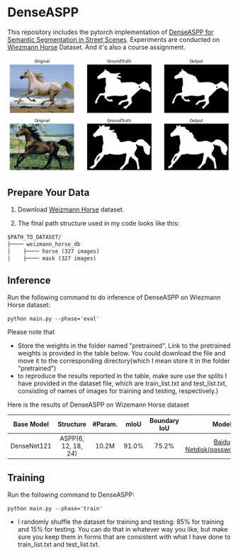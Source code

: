 # DenseASPP

This repository includes the pytorch implementation of [DenseASPP for Semantic Segmentation in Street Scenes](https://openaccess.thecvf.com/content_cvpr_2018/papers/Yang_DenseASPP_for_Semantic_CVPR_2018_paper.pdf). Experiments are conducted on [Wiezmann Horse](https://www.kaggle.com/datasets/ztaihong/weizmann-horse-database/metadata) Dataset. And it's also a course assignment.

![results1](results/results1.png)
![](results/results2.png)



## Prepare Your Data


1. Download [Weizmann Horse](https://www.kaggle.com/datasets/ztaihong/weizmann-horse-database/metadata) dataset.

2. The final path structure used in my code looks like this:

```
$PATH_TO_DATASET/
├──── weizmann_horse_db
│    ├──── horse (327 images)
│    ├──── mask (327 images)
```



## Inference

Run the following command to do inference of DenseASPP on Wiezmann Horse dataset:

```
python main.py --phase='eval'
```

Please note that

- Store the weights in the folder named "pretrained". Link to the pretrained weights is provided in the table below. You could download the file and move it to the corresponding directory(which I mean store it in the folder "pretrained")
- to reproduce the results reported in the table, make sure use the splits I have provided in the dataset file, which are train_list.txt and test_list.txt, consisting of names of images for training and testing, respectively.)

Here is the results of DenseASPP on Wizemann Horse dataset

| Base Model  |      Structure      | #Param. | mIoU  | Boundary IoU |                            Model                             |
| :---------: | :-----------------: | :-----: | :---: | :----------: | :----------------------------------------------------------: |
| DenseNet121 | ASPP(6, 12, 18, 24) |  10.2M  | 91.0% |    75.2%     | [Baidu Netdisk(password:2022)](https://pan.baidu.com/s/1ikRL5MeQFY2l_wZGvDmmsw) |




## Training


Run the following command to DenseASPP:

```
python main.py --phase='train'
```

- I randomly shuffle the dataset for training and testing: 85% for training and 15% for testing. You can do that in whatever way you like, but make sure you keep them in forms that are consistent with what I have done to train_list.txt and test_list.txt.
